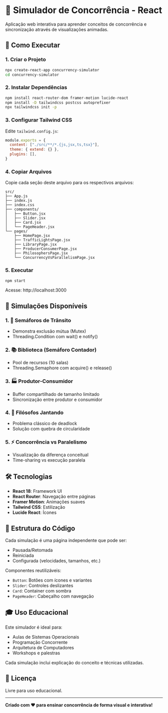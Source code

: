 # 🔄 Simulador de Concorrência - React

Aplicação web interativa para aprender conceitos de concorrência e sincronização através de visualizações animadas.

## 🚀 Como Executar

### 1. Criar o Projeto

```bash
npx create-react-app concurrency-simulator
cd concurrency-simulator
```

### 2. Instalar Dependências

```bash
npm install react-router-dom framer-motion lucide-react
npm install -D tailwindcss postcss autoprefixer
npx tailwindcss init -p
```

### 3. Configurar Tailwind CSS

Edite `tailwind.config.js`:

```javascript
module.exports = {
  content: ["./src/**/*.{js,jsx,ts,tsx}"],
  theme: { extend: {} },
  plugins: [],
}
```

### 4. Copiar Arquivos

Copie cada seção deste arquivo para os respectivos arquivos:

```
src/
├── App.js
├── index.js
├── index.css
├── components/
│   ├── Button.jsx
│   ├── Slider.jsx
│   ├── Card.jsx
│   └── PageHeader.jsx
└── pages/
    ├── HomePage.jsx
    ├── TrafficLightsPage.jsx
    ├── LibraryPage.jsx
    ├── ProducerConsumerPage.jsx
    ├── PhilosophersPage.jsx
    └── ConcurrencyVsParallelismPage.jsx
```

### 5. Executar

```bash
npm start
```

Acesse: http://localhost:3000

## 🎯 Simulações Disponíveis

### 1. 🚦 Semáforos de Trânsito
- Demonstra exclusão mútua (Mutex)
- Threading.Condition com wait() e notify()

### 2. 📚 Biblioteca (Semáforo Contador)
- Pool de recursos (10 salas)
- Threading.Semaphore com acquire() e release()

### 3. 🏭 Produtor-Consumidor
- Buffer compartilhado de tamanho limitado
- Sincronização entre produtor e consumidor

### 4. 🍝 Filósofos Jantando
- Problema clássico de deadlock
- Solução com quebra de circularidade

### 5. ⚡ Concorrência vs Paralelismo
- Visualização da diferença conceitual
- Time-sharing vs execução paralela

## 🛠️ Tecnologias

- **React 18**: Framework UI
- **React Router**: Navegação entre páginas
- **Framer Motion**: Animações suaves
- **Tailwind CSS**: Estilização
- **Lucide React**: Ícones

## 📝 Estrutura do Código

Cada simulação é uma página independente que pode ser:
- Pausada/Retomada
- Reiniciada
- Configurada (velocidades, tamanhos, etc.)

Componentes reutilizáveis:
- `Button`: Botões com ícones e variantes
- `Slider`: Controles deslizantes
- `Card`: Container com sombra
- `PageHeader`: Cabeçalho com navegação

## 🎓 Uso Educacional

Este simulador é ideal para:
- Aulas de Sistemas Operacionais
- Programação Concorrente
- Arquitetura de Computadores
- Workshops e palestras

Cada simulação inclui explicação do conceito e técnicas utilizadas.

## 📄 Licença

Livre para uso educacional.

---

**Criado com ❤️ para ensinar concorrência de forma visual e interativa!**